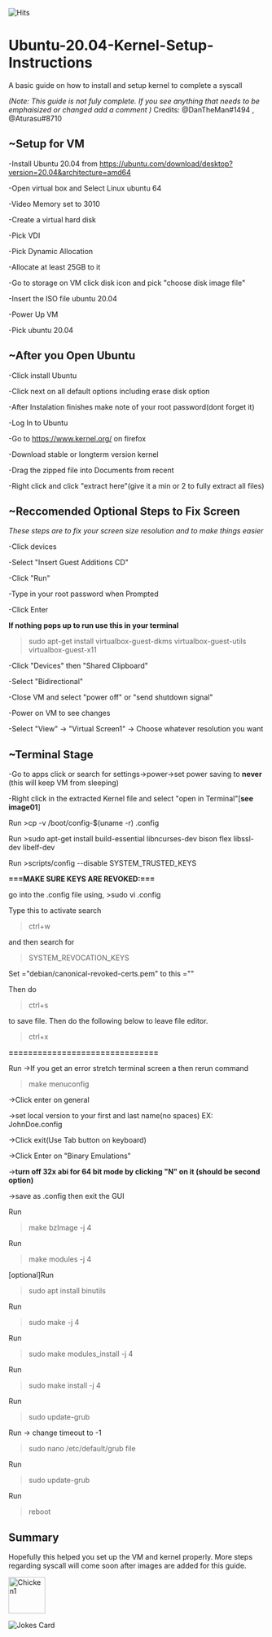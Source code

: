 ![Hits](https://hitcounter.pythonanywhere.com/count/tag.svg?url=https://github.com/TPseudoSyntax/Python)
# Ubuntu-20.04-Kernel-Setup-Instructions 
A basic guide on how to install and setup kernel to complete a syscall

*(Note: This guide is not fuly complete. If you see anything that needs to be emphaisized or changed add a comment )*
Credits: @DanTheMan#1494 , @Aturasu#8710 

## **~Setup for VM**
-Install Ubuntu 20.04 from https://ubuntu.com/download/desktop?version=20.04&architecture=amd64

-Open virtual box and Select Linux ubuntu 64

-Video Memory set to 3010

-Create a virtual hard disk

-Pick VDI

-Pick Dynamic Allocation

-Allocate at least 25GB to it

-Go to storage on VM click disk icon and pick "choose disk image file"

-Insert the ISO file ubuntu 20.04

-Power Up VM

-Pick ubuntu 20.04


## **~After you Open Ubuntu**
-Click install Ubuntu

-Click next on all default options including erase disk option

-After Instalation finishes make note of your root password(dont forget it)

-Log In to Ubuntu

-Go to https://www.kernel.org/ on firefox

-Download stable or longterm version kernel

-Drag the zipped file into Documents from recent

-Right click and click "extract here"(give it a min or 2 to fully extract all files)


## **~Reccomended Optional Steps to Fix Screen**
*These steps are to fix your screen size resolution and to make things easier*

-Click devices 

-Select "Insert Guest Additions CD"

-Click "Run"

-Type in your root password when Prompted

-Click Enter

**If nothing pops up to run use this in your terminal**
>sudo apt-get install virtualbox-guest-dkms virtualbox-guest-utils virtualbox-guest-x11



-Click "Devices" then "Shared Clipboard"

-Select "Bidirectional"

-Close VM and select "power off" or "send shutdown signal"

-Power on VM to see changes

-Select "View" -> "Virtual Screen1" -> Choose whatever resolution you want


## **~Terminal Stage**
-Go to apps click or search for settings->power->set power saving to __never__ (this will keep VM from sleeping)

-Right click in the extracted Kernel file and select "open in Terminal"[**see image01**]

Run >cp -v /boot/config-$(uname -r) .config

Run >sudo apt-get install build-essential libncurses-dev bison flex libssl-dev libelf-dev

Run >scripts/config --disable SYSTEM_TRUSTED_KEYS

**===MAKE SURE KEYS ARE REVOKED:===** 

go into the .config file using, >sudo vi .config 

Type this to activate search 

>ctrl+w 

and then search for 

>SYSTEM_REVOCATION_KEYS 

Set ="debian/canonical-revoked-certs.pem" to this =""

Then do 

>ctrl+s

to save file. Then do the following below to leave file editor.

>ctrl+x



**===============================**

Run ->If you get an error stretch terminal screen a then rerun command 

>make menuconfig

   ->Click enter on general
   
   ->set local version to your first and last name(no spaces) EX: JohnDoe.config
   
   ->Click exit(Use Tab button on keyboard)
   
   ->Click Enter on "Binary Emulations"
   
   ->__turn off 32x abi for 64 bit mode by clicking "N" on it (should be second option)__
   
   ->save as .config then exit the GUI
   


Run 

>make bzImage -j 4

Run 
>make modules -j 4

[optional]Run
>sudo apt install binutils

Run 
>sudo make -j 4

Run
>sudo make modules_install -j 4

Run
>sudo make install -j 4 

Run
>sudo update-grub

Run -> change timeout to -1
>sudo nano /etc/default/grub file

Run
>sudo update-grub

Run
>reboot


## **Summary**

Hopefully this helped you set up the VM and kernel properly. More steps regarding syscall will come soon after images are added for this guide. 



<img width="72" alt="Chicken1" src="https://user-images.githubusercontent.com/43308680/132917546-e46cdfeb-0f53-4868-af4c-9c3a0742a332.PNG"> 

![Jokes Card](https://readme-jokes.vercel.app/api)

